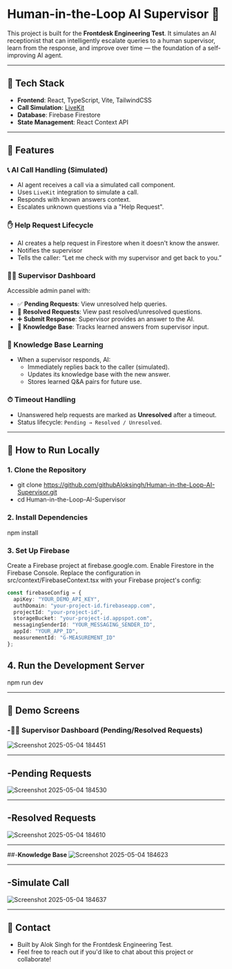 # Human-in-the-Loop AI Supervisor 🚀

This project is built for the **Frontdesk Engineering Test**. It simulates an AI receptionist that can intelligently escalate queries to a human supervisor, learn from the response, and improve over time — the foundation of a self-improving AI agent.

---

## 🔧 Tech Stack

- **Frontend**: React, TypeScript, Vite, TailwindCSS
- **Call Simulation**: [LiveKit](https://livekit.io/)
- **Database**: Firebase Firestore
- **State Management**: React Context API

---

## 🧠 Features

### 📞 AI Call Handling (Simulated)

- AI agent receives a call via a simulated call component.
- Uses `LiveKit` integration to simulate a call.
- Responds with known answers context.
- Escalates unknown questions via a "Help Request".

### ✋ Help Request Lifecycle

- AI creates a help request in Firestore when it doesn't know the answer.
- Notifies the supervisor
- Tells the caller: “Let me check with my supervisor and get back to you.”

### 👨‍💻 Supervisor Dashboard

Accessible admin panel with:

- ✅ **Pending Requests**: View unresolved help queries.
- 💬 **Resolved Requests**: View past resolved/unresolved questions.
- ➕ **Submit Response**: Supervisor provides an answer to the AI.
- 📖 **Knowledge Base**: Tracks learned answers from supervisor input.

### 🔁 Knowledge Base Learning

- When a supervisor responds, AI:
  - Immediately replies back to the caller (simulated).
  - Updates its knowledge base with the new answer.
  - Stores learned Q&A pairs for future use.

### ⏱ Timeout Handling

- Unanswered help requests are marked as **Unresolved** after a timeout.
- Status lifecycle: `Pending → Resolved / Unresolved`.



---

## 🧪 How to Run Locally

### 1. Clone the Repository

- git clone https://github.com/githubAloksingh/Human-in-the-Loop-AI-Supervisor.git
- cd Human-in-the-Loop-AI-Supervisor

### 2. Install Dependencies
npm install

### 3. Set Up Firebase

Create a Firebase project at firebase.google.com.
Enable Firestore in the Firebase Console.
Replace the configuration in src/context/FirebaseContext.tsx with your Firebase project's config:

```ts
const firebaseConfig = {
  apiKey: "YOUR_DEMO_API_KEY",
  authDomain: "your-project-id.firebaseapp.com",
  projectId: "your-project-id",
  storageBucket: "your-project-id.appspot.com",
  messagingSenderId: "YOUR_MESSAGING_SENDER_ID",
  appId: "YOUR_APP_ID",
  measurementId: "G-MEASUREMENT_ID"
};
```


## 4. Run the Development Server
npm run dev

---

## 📸 Demo Screens
### -**👨‍💻 Supervisor Dashboard (Pending/Resolved Requests)**
![Screenshot 2025-05-04 184451](https://github.com/user-attachments/assets/5cea3a66-b4ba-476e-a733-f8ad9bed1351)

---

## -**Pending Requests**
![Screenshot 2025-05-04 184530](https://github.com/user-attachments/assets/2080ebe8-f59a-4240-b6f0-bb7cadc1ba00)

---

## -**Resolved Requests**
![Screenshot 2025-05-04 184610](https://github.com/user-attachments/assets/91b50508-0bba-4abb-90d8-412fc983df81)

---

##-**Knowledge Base**
![Screenshot 2025-05-04 184623](https://github.com/user-attachments/assets/f77f420d-b7e0-4e4e-abc8-0f6f8980f661)

---

## -**Simulate Call**
![Screenshot 2025-05-04 184637](https://github.com/user-attachments/assets/6bf700d3-7b9d-4a2f-99a7-1f4dca8407e5)

---

## 📩 Contact
- Built by Alok Singh for the Frontdesk Engineering Test.
- Feel free to reach out if you'd like to chat about this project or collaborate!









